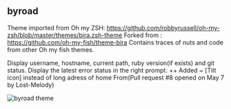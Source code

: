 ## byroad

Theme imported from Oh my ZSH: https://github.com/robbyrussell/oh-my-zsh/blob/master/themes/bira.zsh-theme
Forked from : https://github.com/oh-my-fish/theme-bira
Contains traces of nuts and code from other Oh my fish themes.

Display username, hostname, current path, ruby version(if exists) and git status. Display the latest error status in the right prompt. 
++ Added ~ [Tilt icon] instead of long adress of home From(Pull request #8 opened on May 7 by Lost-Melody)

![byroad theme](https://user-images.githubusercontent.com/41370460/95192643-22a95400-07f0-11eb-8b22-9980ea9f67a1.png)
